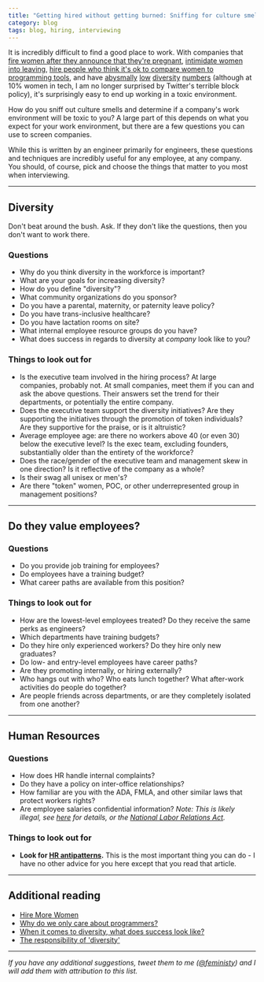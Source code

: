 ```yaml
---
title: "Getting hired without getting burned: Sniffing for culture smells"
category: blog
tags: blog, hiring, interviewing
---
```


It is incredibly difficult to find a good place to work. With companies that [fire women after they announce that they're pregnant](http://www.oregonlive.com/portland/index.ssf/2014/06/woman_claims_she_was_fired_12.html), [intimidate women into leaving](http://techcrunch.com/2014/03/15/julie-ann-horvath-describes-sexism-and-intimidation-behind-her-github-exit/), [hire people who think it's ok to compare women to programming tools](http://www.shakesville.com/2014/06/today-in-misogyny.html), and have [abysmally](http://yahoo.tumblr.com/post/89085398949/workforce-diversity-at-yahoo) [low](http://www.google.com/diversity/at-google.html) [diversity](http://blog.linkedin.com/2014/06/12/linkedins-workforce-diversity/) [numbers](https://blog.twitter.com/2014/building-a-twitter-we-can-be-proud-of) (although at 10% women in tech, I am no longer surprised by Twitter's terrible block policy), it's surprisingly easy to end up working in a toxic environment.

How do you sniff out culture smells and determine if a company's work environment will be toxic to you? A large part of this depends on what you expect for your work environment, but there are a few questions you can use to screen companies. 

While this is written by an engineer primarily for engineers, these questions and techniques are incredibly useful for any employee, at any company. You should, of course, pick and choose the things that matter to you most when interviewing.

---

## Diversity

Don't beat around the bush. Ask. If they don't like the questions, then you don't want to work there.

### Questions

* Why do you think diversity in the workforce is important?
* What are your goals for increasing diversity?
* How do you define "diversity"?
* What community organizations do you sponsor?
* Do you have a parental, maternity, or paternity leave policy?
* Do you have trans-inclusive healthcare?
* Do you have lactation rooms on site?
* What internal employee resource groups do you have?
* What does success in regards to diversity at *company* look like to you?

### Things to look out for

* Is the executive team involved in the hiring process? At large companies, probably not. At small companies, meet them if you can and ask the above questions. Their answers set the trend for their departments, or potentially the entire company.
* Does the executive team support the diversity initiatives? Are they supporting the initiatives through the promotion of token individuals? Are they supportive for the praise, or is it altruistic?
* Average employee age: are there no workers above 40 (or even 30) below the executive level? Is the exec team, excluding founders, substantially older than the entirety of the workforce?
* Does the race/gender of the executive team and management skew in one direction? Is it reflective of the company as a whole?
* Is their swag all unisex or men's?
* Are there "token" women, POC, or other underrepresented group in management positions?

---

## Do they value employees?

### Questions

* Do you provide job training for employees?
* Do employees have a training budget?
* What career paths are available from this position?

### Things to look out for

* How are the lowest-level employees treated? Do they receive the same perks as engineers?
* Which departments have training budgets?
* Do they hire only experienced workers? Do they hire only new graduates?
* Do low- and entry-level employees have career paths?
* Are they promoting internally, or hiring externally?
* Who hangs out with who? Who eats lunch together? What after-work activities do people do together?
* Are people friends across departments, or are they completely isolated from one another?

---

## Human Resources

### Questions

* How does HR handle internal complaints?
* Do they have a policy on inter-office relationships? 
* How familiar are you with the ADA, FMLA, and other similar laws that protect workers rights?
* Are employee salaries confidential information? *Note: This is likely illegal, see [here](http://www.npr.org/2014/04/13/301989789/pay-secrecy-policies-at-work-often-illegal-and-misunderstood) for details, or the [National Labor Relations Act](http://www.nlrb.gov/resources/national-labor-relations-act).*

### Things to look out for

* **Look for [HR antipatterns](http://modelviewculture.com/pieces/hr-antipatterns-at-startups).** This is the most important thing you can do  - I have no other advice for you here except that you read that article.

---

## Additional reading

* [Hire More Women](http://www.hiremorewomenintech.com/)
* [Why do we only care about programmers?](http://modelviewculture.com/pieces/why-do-we-only-care-about-programmers)
* [When it comes to diversity, what does success look like?](http://www.ashedryden.com/blog/when-it-comes-to-diversity-what-does-success-look-like)
* [The responsibility of 'diversity'](http://www.ashedryden.com/blog/the-responsibility-of-diversity)

---

*If you have any additional suggestions, tweet them to me ([@feministy](http://twitter.com/feministy)) and I will add them with attribution to this list.*